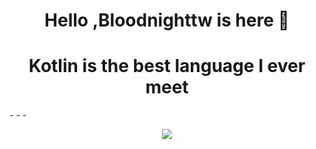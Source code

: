 
<h1 align="center">Hello ,Bloodnighttw is here 👋</h1>

<h1 align="center">Kotlin is the best language I ever meet</h1>
- - -
<p align="center">
  <img align="center" src="https://github-readme-stats.vercel.app/api/top-langs/?username=bloodnighttw&hide=javascript,css,html&layout=compact" />
</p>


